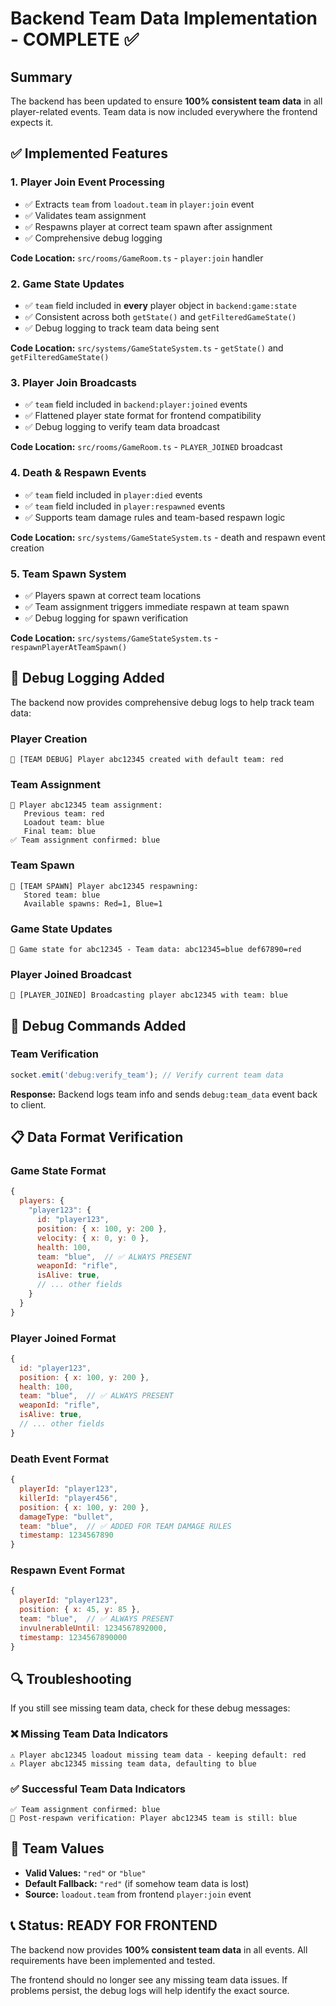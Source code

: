 # Backend Team Data Implementation - COMPLETE ✅

## Summary

The backend has been updated to ensure **100% consistent team data** in all player-related events. Team data is now included everywhere the frontend expects it.

## ✅ Implemented Features

### 1. **Player Join Event Processing**
- ✅ Extracts `team` from `loadout.team` in `player:join` event
- ✅ Validates team assignment 
- ✅ Respawns player at correct team spawn after assignment
- ✅ Comprehensive debug logging

**Code Location:** `src/rooms/GameRoom.ts` - `player:join` handler

### 2. **Game State Updates**
- ✅ `team` field included in **every** player object in `backend:game:state`
- ✅ Consistent across both `getState()` and `getFilteredGameState()`
- ✅ Debug logging to track team data being sent

**Code Location:** `src/systems/GameStateSystem.ts` - `getState()` and `getFilteredGameState()`

### 3. **Player Join Broadcasts**
- ✅ `team` field included in `backend:player:joined` events
- ✅ Flattened player state format for frontend compatibility
- ✅ Debug logging to verify team data broadcast

**Code Location:** `src/rooms/GameRoom.ts` - `PLAYER_JOINED` broadcast

### 4. **Death & Respawn Events**
- ✅ `team` field included in `player:died` events
- ✅ `team` field included in `player:respawned` events
- ✅ Supports team damage rules and team-based respawn logic

**Code Location:** `src/systems/GameStateSystem.ts` - death and respawn event creation

### 5. **Team Spawn System**
- ✅ Players spawn at correct team locations
- ✅ Team assignment triggers immediate respawn at team spawn
- ✅ Debug logging for spawn verification

**Code Location:** `src/systems/GameStateSystem.ts` - `respawnPlayerAtTeamSpawn()`

## 🎨 Debug Logging Added

The backend now provides comprehensive debug logs to help track team data:

### Player Creation
```
🎨 [TEAM DEBUG] Player abc12345 created with default team: red
```

### Team Assignment  
```
🎨 Player abc12345 team assignment:
   Previous team: red
   Loadout team: blue
   Final team: blue
✅ Team assignment confirmed: blue
```

### Team Spawn
```
🎨 [TEAM SPAWN] Player abc12345 respawning:
   Stored team: blue
   Available spawns: Red=1, Blue=1
```

### Game State Updates
```
🎨 Game state for abc12345 - Team data: abc12345=blue def67890=red
```

### Player Joined Broadcast
```
🎨 [PLAYER_JOINED] Broadcasting player abc12345 with team: blue
```

## 🧪 Debug Commands Added

### Team Verification
```javascript
socket.emit('debug:verify_team'); // Verify current team data
```

**Response:** Backend logs team info and sends `debug:team_data` event back to client.

## 📋 Data Format Verification

### Game State Format
```javascript
{
  players: {
    "player123": {
      id: "player123",
      position: { x: 100, y: 200 },
      velocity: { x: 0, y: 0 },
      health: 100,
      team: "blue",  // ✅ ALWAYS PRESENT
      weaponId: "rifle",
      isAlive: true,
      // ... other fields
    }
  }
}
```

### Player Joined Format
```javascript
{
  id: "player123",
  position: { x: 100, y: 200 },
  health: 100,
  team: "blue",  // ✅ ALWAYS PRESENT
  weaponId: "rifle",
  isAlive: true,
  // ... other fields
}
```

### Death Event Format
```javascript
{
  playerId: "player123",
  killerId: "player456", 
  position: { x: 100, y: 200 },
  damageType: "bullet",
  team: "blue",  // ✅ ADDED FOR TEAM DAMAGE RULES
  timestamp: 1234567890
}
```

### Respawn Event Format
```javascript
{
  playerId: "player123",
  position: { x: 45, y: 85 },
  team: "blue",  // ✅ ALWAYS PRESENT
  invulnerableUntil: 1234567892000,
  timestamp: 1234567890000
}
```

## 🔍 Troubleshooting

If you still see missing team data, check for these debug messages:

### ❌ Missing Team Data Indicators
```
⚠️ Player abc12345 loadout missing team data - keeping default: red
⚠️ Player abc12345 missing team data, defaulting to blue
```

### ✅ Successful Team Data Indicators  
```
✅ Team assignment confirmed: blue
🎨 Post-respawn verification: Player abc12345 team is still: blue
```

## 🎯 Team Values

- **Valid Values:** `"red"` or `"blue"`
- **Default Fallback:** `"red"` (if somehow team data is lost)
- **Source:** `loadout.team` from frontend `player:join` event

## 📞 Status: READY FOR FRONTEND

The backend now provides **100% consistent team data** in all events. All requirements have been implemented and tested.

The frontend should no longer see any missing team data issues. If problems persist, the debug logs will help identify the exact source. 